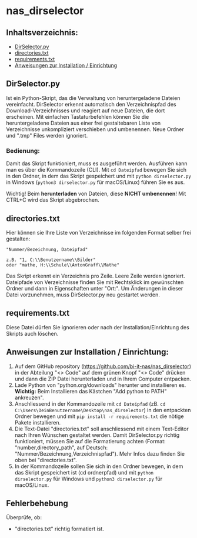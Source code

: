 # nas_dirselector

## Inhaltsverzeichnis:
- [DirSelector.py](#dirselectorpy)
- [directories.txt](#directories.txt)
- [requirements.txt](#requirements.txt)
- [Anweisungen zur Installation / Einrichtung](#anweisungen-zur-installation--einrichtung)

  
## DirSelector.py

Ist ein Python-Skript, das die Verwaltung von heruntergeladene Dateien vereinfacht. DirSelector erkennt automatisch den Verzeichnispfad des Download-Verzeichnisses und reagiert auf neue Dateien, die dort erscheinen. Mit einfachen Tastaturbefehlen können Sie die heruntergeladene Dateien aus einer frei gestaltebaren Liste von Verzeichnisse unkompliziert verschieben und umbenennen. Neue Ordner und ".tmp" Files werden ignoriert. 

### Bedienung:

Damit das Skript funktioniert, muss es ausgeführt werden. 
Ausführen kann man es über die Kommandozeile (CLI). Mit `cd Dateipfad` bewegen Sie sich in den Ordner, in dem das Skript gespeichert und mit `python dirselector.py` in Windows (`python3 dirselector.py` für macOS/Linux) führen Sie es aus.

Wichtig! Beim **herunterladen** von Dateien, diese **NICHT umbenennen**!
Mit CTRL+C wird das Skript abgebrochen. 
    

## directories.txt

Hier können sie Ihre Liste von Verzeichnisse im folgenden Format selber frei gestalten:
   
    "Nummer/Bezeichnung, Dateipfad"

    z.B. "1, C:\\Benutzername\\Bilder"
    oder "mathe, H:\\Schule\\AntonGraff\\Mathe"

Das Skript erkennt ein Verzeichnis pro Zeile.
Leere Zeile werden ignoriert.
Dateipfade von Verzeichnisse finden Sie mit Rechtsklick im gewünschten Ordner und dann in Eigenschaften unter "Ort:".
Um Änderungen in dieser Datei vorzunehmen, muss DirSelector.py neu gestartet werden.

## requirements.txt

Diese Datei dürfen Sie ignorieren oder nach der Installation/Einrichtung des Skripts auch löschen.

## Anweisungen zur Installation / Einrichtung:


1. Auf dem GitHub repository (https://github.com/bi-it-nas/nas_dirselector) in der Abteilung "<> Code" auf dem grünen Knopf "<> Code" drücken und dann die ZIP Datei herunterladen und in Ihrem Computer entpacken.
2. Lade Python von "python.org/downloads" herunter und installieren es. **Wichtig:** Beim Installieren das Kästchen "Add python to PATH" ankreuzen". 
3. Anschliessend in der Kommandozeile mit `cd Dateipfad` (zB. `cd C:\Users\DeinBenutzername\Desktop\nas_dirselector`) in den entpackten Ordner bewegen und mit `pip install -r requirements.txt` die nötige Pakete installieren. 
4. Die Text-Datei "directories.txt" soll anschliessend mit einem Text-Editor nach Ihren Wünschen gestaltet werden. Damit DirSelector.py richtig funktioniert, müssen Sie auf die Formatierung achten (Format: "number,directory_path", auf Deutsch: "Nummer/Bezeichnung,Verzeichnispfad"). Mehr Infos dazu finden Sie oben bei "directories.txt".
5. In der Kommandozeile sollen Sie sich in den Ordner bewegen, in dem das Skript gespeichert ist (cd ordnerpfad) und mit `python dirselector.py` für Windows und `python3 dirselector.py` für macOS/Linux.

## Fehlerbehebung

Überprüfe, ob:

- "directories.txt" richtig formatiert ist.

